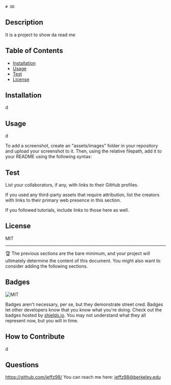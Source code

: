 
    # XD

## Description

It is a project to show da read me

## Table of Contents

- [Installation](#installation)
- [Usage](#usage)
- [Test](#test)
- [License](#license)

## Installation

d

## Usage

d

To add a screenshot, create an "assets/images" folder in your repository and upload your screenshot to it. Then, using the relative filepath, add it to your README using the following syntax:

## Test

List your collaborators, if any, with links to their GitHub profiles.

If you used any third-party assets that require attribution, list the creators with links to their primary web presence in this section.

If you followed tutorials, include links to those here as well.

## License

MIT

---

🏆 The previous sections are the bare minimum, and your project will ultimately determine the content of this document. You might also want to consider adding the following sections.

## Badges

![MIT](https://img.shields.io/badge/license-MIT-blue)

Badges aren't necessary, per se, but they demonstrate street cred. Badges let other developers know that you know what you're doing. Check out the badges hosted by [shields.io](https://shields.io/). You may not understand what they all represent now, but you will in time.


## How to Contribute

d

## Questions

https://github.com/jeffz98/
You can reach me here: jeffz98@berkeley.edu

    